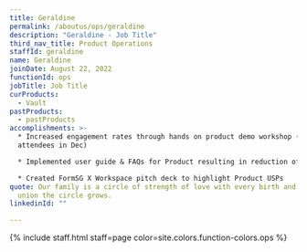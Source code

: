 ```yaml
---
title: Geraldine
permalink: /aboutus/ops/geraldine
description: "Geraldine - Job Title"
third_nav_title: Product Operations
staffId: geraldine
name: Geraldine
joinDate: August 22, 2022
functionId: ops
jobTitle: Job Title
curProducts:
  - Vault
pastProducts:
  - pastProducts
accomplishments: >-
  * Increased engagement rates through hands on product demo workshop (564
  attendees in Dec)

  * Implemented user guide & FAQs for Product resulting in reduction of L1 tickets by 85.9%

  * Created FormSG X Workspace pitch deck to highlight Product USPs
quote: Our family is a circle of strength of love with every birth and every
  union the circle grows.
linkedinId: ""

---
```


{% include staff.html staff=page color=site.colors.function-colors.ops %}
